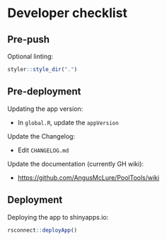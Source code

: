 # Developer checklist  

## Pre-push  

Optional linting:  
```r
styler::style_dir(".")  
``` 

## Pre-deployment  

Updating the app version:  
- In `global.R`, update the `appVersion`  

Update the Changelog:  
- Edit `CHANGELOG.md`  

Update the documentation (currently GH wiki):  
- https://github.com/AngusMcLure/PoolTools/wiki

## Deployment  

Deploying the app to shinyapps.io:  
```r
rsconnect::deployApp()  
``` 
